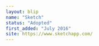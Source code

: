 ```yaml
---
layout: blip
name: "Sketch"
status: "Adopted"
first_added: "July 2016"
site: https://www.sketchapp.com/
---
```

